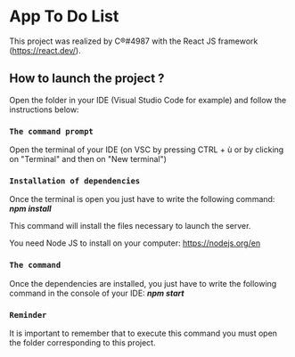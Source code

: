 # App To Do List

This project was realized by C®#4987 with the React JS framework (https://react.dev/).

## How to launch the project ?

Open the folder in your IDE (Visual Studio Code for example) and follow the instructions below:

### `The command prompt`

Open the terminal of your IDE (on VSC by pressing CTRL + ù or by clicking on "Terminal" and then on "New terminal")

### `Installation of dependencies`

Once the terminal is open you just have to write the following command: ***npm install***

This command will install the files necessary to launch the server.

You need Node JS to install on your computer: https://nodejs.org/en

### `The command`

Once the dependencies are installed, you just have to write the following command in the console of your IDE: ***npm start***

### `Reminder`

It is important to remember that to execute this command you must open the folder corresponding to this project.

